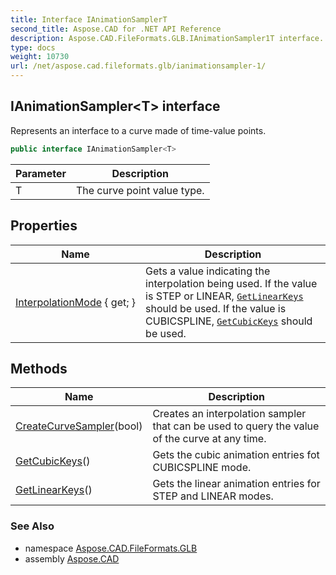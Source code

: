 ```yaml
---
title: Interface IAnimationSamplerT
second_title: Aspose.CAD for .NET API Reference
description: Aspose.CAD.FileFormats.GLB.IAnimationSampler1T interface. Represents an interface to a curve made of timevalue points
type: docs
weight: 10730
url: /net/aspose.cad.fileformats.glb/ianimationsampler-1/
---
```

## IAnimationSampler&lt;T&gt; interface

Represents an interface to a curve made of time-value points.

```csharp
public interface IAnimationSampler<T>
```

| Parameter | Description |
| --- | --- |
| T | The curve point value type. |

## Properties

| Name | Description |
| --- | --- |
| [InterpolationMode](../../aspose.cad.fileformats.glb/ianimationsampler-1/interpolationmode/) { get; } | Gets a value indicating the interpolation being used. If the value is STEP or LINEAR, [`GetLinearKeys`](./getlinearkeys/) should be used. If the value is CUBICSPLINE, [`GetCubicKeys`](./getcubickeys/) should be used. |

## Methods

| Name | Description |
| --- | --- |
| [CreateCurveSampler](../../aspose.cad.fileformats.glb/ianimationsampler-1/createcurvesampler/)(bool) | Creates an interpolation sampler that can be used to query the value of the curve at any time. |
| [GetCubicKeys](../../aspose.cad.fileformats.glb/ianimationsampler-1/getcubickeys/)() | Gets the cubic animation entries fot CUBICSPLINE mode. |
| [GetLinearKeys](../../aspose.cad.fileformats.glb/ianimationsampler-1/getlinearkeys/)() | Gets the linear animation entries for STEP and LINEAR modes. |

### See Also

* namespace [Aspose.CAD.FileFormats.GLB](../../aspose.cad.fileformats.glb/)
* assembly [Aspose.CAD](../../)


